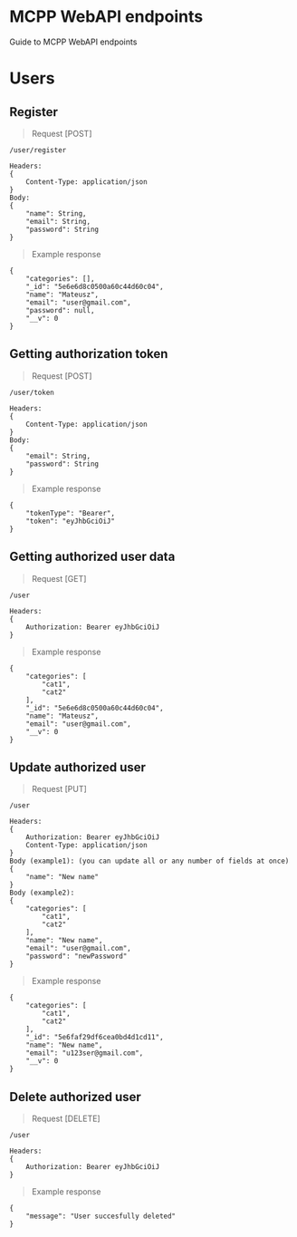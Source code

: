 # MCPP WebAPI endpoints
Guide to MCPP WebAPI endpoints 



# Users


## Register
>Request [POST]
```
/user/register

Headers: 
{
	Content-Type: application/json
}
Body:
{
	"name": String,
	"email": String,
	"password": String
}
```
>Example response
```
{
	"categories": [],
	"_id": "5e6e6d8c0500a60c44d60c04",
	"name": "Mateusz",
	"email": "user@gmail.com",
	"password": null,
	"__v": 0
}
```


## Getting authorization token
>Request [POST]
```  
/user/token

Headers: 
{
	Content-Type: application/json
}
Body:
{
	"email": String,
	"password": String
}
```
>Example response
```
{
 	"tokenType": "Bearer",
  	"token": "eyJhbGciOiJ"
}
```


## Getting authorized user data
>Request [GET]
```  
/user

Headers: 
{
	Authorization: Bearer eyJhbGciOiJ
}
```
>Example response
```
{
	"categories": [
		"cat1",
		"cat2"
	],
	"_id": "5e6e6d8c0500a60c44d60c04",
	"name": "Mateusz",
	"email": "user@gmail.com",
	"__v": 0
}
```

## Update authorized user
>Request [PUT]
```  
/user

Headers: 
{
	Authorization: Bearer eyJhbGciOiJ
	Content-Type: application/json
}
Body (example1): (you can update all or any number of fields at once)
{
	"name": "New name"
}
Body (example2):
{
	"categories": [
		"cat1",
		"cat2"
	],
	"name": "New name",
	"email": "user@gmail.com",
	"password": "newPassword"
}
```
>Example response
```
{
	"categories": [
		"cat1",
		"cat2"
	],
	"_id": "5e6faf29df6cea0bd4d1cd11",
	"name": "New name",
	"email": "u123ser@gmail.com",
	"__v": 0
}
```

## Delete authorized user
>Request [DELETE]
```  
/user

Headers: 
{
	Authorization: Bearer eyJhbGciOiJ
}
```
>Example response
```
{
  	"message": "User succesfully deleted"
}
```